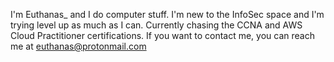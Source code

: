 I'm Euthanas_ and I do computer stuff.
I'm new to the InfoSec space and I'm trying level up as much as I can.
Currently chasing the CCNA and AWS Cloud Practitioner certifications.
If you want to contact me, you can reach me at euthanas@protonmail.com
